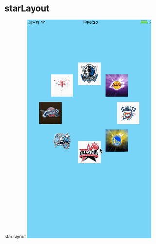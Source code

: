 # starLayout
starLayout
![image](https://github.com/TmacChenQian/starLayout/blob/master/startLayout.gif?raw=true)
